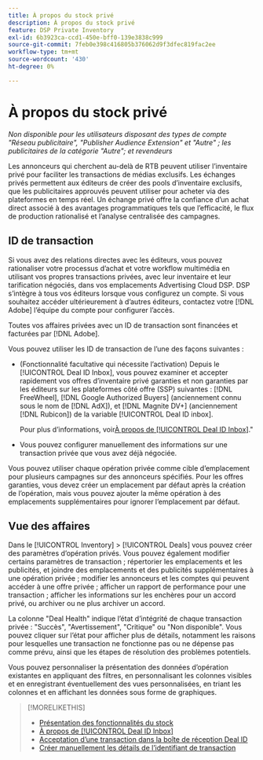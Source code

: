 ```yaml
---
title: À propos du stock privé
description: À propos du stock privé
feature: DSP Private Inventory
exl-id: 6b3923ca-ccd1-450e-bff0-139e3838c999
source-git-commit: 7feb0e398c416805b376062d9f3dfec819fac2ee
workflow-type: tm+mt
source-wordcount: '430'
ht-degree: 0%

---
```


# À propos du stock privé

*Non disponible pour les utilisateurs disposant des types de compte &quot;Réseau publicitaire&quot;, &quot;Publisher Audience Extension&quot; et &quot;Autre&quot; ; les publicitaires de la catégorie &quot;Autre&quot;; et revendeurs*

Les annonceurs qui cherchent au-delà de RTB peuvent utiliser l’inventaire privé pour faciliter les transactions de médias exclusifs. Les échanges privés permettent aux éditeurs de créer des pools d’inventaire exclusifs, que les publicitaires approuvés peuvent utiliser pour acheter via des plateformes en temps réel. Un échange privé offre la confiance d’un achat direct associé à des avantages programmatiques tels que l’efficacité, le flux de production rationalisé et l’analyse centralisée des campagnes.

## ID de transaction

Si vous avez des relations directes avec les éditeurs, vous pouvez rationaliser votre processus d’achat et votre workflow multimédia en utilisant vos propres transactions privées, avec leur inventaire et leur tarification négociés, dans vos emplacements Advertising Cloud DSP. DSP s’intègre à tous vos éditeurs lorsque vous configurez un compte. Si vous souhaitez accéder ultérieurement à d’autres éditeurs, contactez votre [!DNL Adobe] l’équipe du compte pour configurer l’accès. <!-- + sentence from Ramey? (no longer here) about how we certify the publishers -->

Toutes vos affaires privées avec un ID de transaction sont financées et facturées par [!DNL Adobe].

Vous pouvez utiliser les ID de transaction de l’une des façons suivantes :

* (Fonctionnalité facultative qui nécessite l’activation) Depuis le [!UICONTROL Deal ID Inbox], vous pouvez examiner et accepter rapidement vos offres d’inventaire privé garanties et non garanties par les éditeurs sur les plateformes côté offre (SSP) suivantes : [!DNL FreeWheel], [!DNL Google Authorized Buyers] (anciennement connu sous le nom de [!DNL AdX]), et [!DNL Magnite DV+] (anciennement [!DNL Rubicon]) de la variable [!UICONTROL Deal ID inbox].

   Pour plus d’informations, voir[À propos de [!UICONTROL Deal ID Inbox]](deal-id-inbox-about.md).&quot;

* Vous pouvez configurer manuellement des informations sur une transaction privée que vous avez déjà négociée.

Vous pouvez utiliser chaque opération privée comme cible d’emplacement pour plusieurs campagnes sur des annonceurs spécifiés. Pour les offres garanties, vous devez créer un emplacement par défaut après la création de l’opération, mais vous pouvez ajouter la même opération à des emplacements supplémentaires pour ignorer l’emplacement par défaut.

## Vue des affaires

Dans le [!UICONTROL Inventory] > [!UICONTROL Deals] vous pouvez créer des paramètres d’opération privés. Vous pouvez également modifier certains paramètres de transaction ; répertorier les emplacements et les publicités, et joindre des emplacements et des publicités supplémentaires à une opération privée ; modifier les annonceurs et les comptes qui peuvent accéder à une offre privée ; afficher un rapport de performance pour une transaction ; afficher les informations sur les enchères pour un accord privé, ou archiver ou ne plus archiver un accord.<!-- ; or edit the attribute tags for a deal -->

La colonne &quot;Deal Health&quot; indique l’état d’intégrité de chaque transaction privée : &quot;Succès&quot;, &quot;Avertissement&quot;, &quot;Critique&quot; ou &quot;Non disponible&quot;. Vous pouvez cliquer sur l’état pour afficher plus de détails, notamment les raisons pour lesquelles une transaction ne fonctionne pas ou ne dépense pas comme prévu, ainsi que les étapes de résolution des problèmes potentiels.

Vous pouvez personnaliser la présentation des données d’opération existantes en appliquant des filtres, en personnalisant les colonnes visibles et en enregistrant éventuellement des vues personnalisées, en triant les colonnes et en affichant les données sous forme de graphiques.

>[!MORELIKETHIS]
>
>* [Présentation des fonctionnalités du stock](/help/dsp/inventory/inventory-overview.md)
>* [À propos de [!UICONTROL Deal ID Inbox]](/help/dsp/inventory/deal-id-inbox-about.md)
>* [Acceptation d’une transaction dans la boîte de réception Deal ID](deal-id-inbox-accept.md)
>* [Créer manuellement les détails de l’identifiant de transaction](deal-id-create.md)

